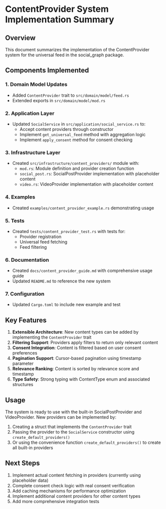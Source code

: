 # ContentProvider System Implementation Summary

## Overview

This document summarizes the implementation of the ContentProvider system for the universal feed in the social_graph package.

## Components Implemented

### 1. Domain Model Updates
- Added `ContentProvider` trait to `src/domain/model/feed.rs`
- Extended exports in `src/domain/model/mod.rs`

### 2. Application Layer
- Updated `SocialService` in `src/application/social_service.rs` to:
  - Accept content providers through constructor
  - Implement `get_universal_feed` method with aggregation logic
  - Implement `apply_consent` method for consent checking

### 3. Infrastructure Layer
- Created `src/infrastructure/content_providers/` module with:
  - `mod.rs`: Module definition and provider creation function
  - `social_post.rs`: SocialPostProvider implementation with placeholder content
  - `video.rs`: VideoProvider implementation with placeholder content

### 4. Examples
- Created `examples/content_provider_example.rs` demonstrating usage

### 5. Tests
- Created `tests/content_provider_test.rs` with tests for:
  - Provider registration
  - Universal feed fetching
  - Feed filtering

### 6. Documentation
- Created `docs/content_provider_guide.md` with comprehensive usage guide
- Updated `README.md` to reference the new system

### 7. Configuration
- Updated `Cargo.toml` to include new example and test

## Key Features

1. **Extensible Architecture**: New content types can be added by implementing the `ContentProvider` trait
2. **Filtering Support**: Providers apply filters to return only relevant content
3. **Consent Integration**: Content is filtered based on user consent preferences
4. **Pagination Support**: Cursor-based pagination using timestamp parameter
5. **Relevance Ranking**: Content is sorted by relevance score and timestamp
6. **Type Safety**: Strong typing with ContentType enum and associated structures

## Usage

The system is ready to use with the built-in SocialPostProvider and VideoProvider. New providers can be implemented by:

1. Creating a struct that implements the `ContentProvider` trait
2. Passing the provider to the `SocialService` constructor using `create_default_providers()`
3. Or using the convenience function `create_default_providers()` to create all built-in providers

## Next Steps

1. Implement actual content fetching in providers (currently using placeholder data)
2. Complete consent check logic with real consent verification
3. Add caching mechanisms for performance optimization
4. Implement additional content providers for other content types
5. Add more comprehensive integration tests